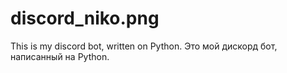 # discord_niko.png
This is my discord bot, written on Python.
Это мой дискорд бот, написанный на Python.